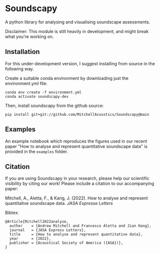 # Soundscapy

A python library for analysing and visualising soundscape assessments. 

Disclaimer: This module is still heavily in development, and might break what you're working on.

## Installation

For this under-development version, I suggest installing from source in the following way. 

Create a suitable conda environment by downloading just the environment.yml file:
```
conda env create -f environment.yml
conda activate soundscapy-dev
```
Then, install soundscapy from the github source:
```
pip install git+git://github.com/MitchellAcoustics/Soundscapy@main
```

## Examples

An example notebook which reproduces the figures used in our recent paper "How to analyse and represent quantitative soundscape data" is provided in the `examples` folder.

## Citation

If you are using Soundscapy in your research, please help our scientific visibility by citing our work! Please include a citation to our accompanying paper:

Mitchell, A., Aletta, F., & Kang, J. (2022). How to analyse and represent quantitative soundscape data. *JASA Expresse Letters*

Bibtex:
```
@Article{Mitchell2022analyse,
  author    = {Andrew Mitchell and Francesco Aletta and Jian Kang},
  journal   = {JASA Express Letters},
  title     = {How to analyse and represent quantitative data},
  year      = {2022},
  publisher = {Acoustical Society of America ({ASA})},
}
```
